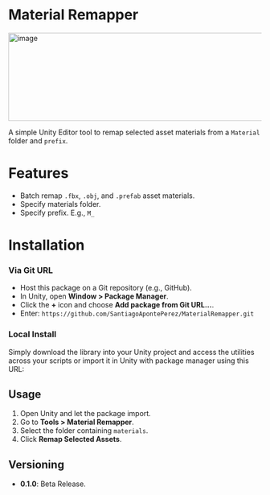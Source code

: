 # Material Remapper

<img width="551" height="175" alt="image" src="https://github.com/user-attachments/assets/6996603d-c524-4e2f-add9-d969ba7606e7" />

A simple Unity Editor tool to remap selected asset materials from a `Material` folder and `prefix`.

# Features
- Batch remap `.fbx`, `.obj`, and `.prefab` asset materials.
- Specify materials folder.
- Specify prefix. E.g., `M_` 

# Installation

### **Via Git URL**

   - Host this package on a Git repository (e.g., GitHub).
   - In Unity, open **Window > Package Manager**.
   - Click the **+** icon and choose **Add package from Git URL...**.
   - Enter: `https://github.com/SantiagoApontePerez/MaterialRemapper.git`

### **Local Install**

Simply download the library into your Unity project and access the utilities across your scripts or import it in Unity with package manager using this URL:

## Usage

1. Open Unity and let the package import.
2. Go to **Tools > Material Remapper**.
3. Select the folder containing `materials`.
4. Click **Remap Selected Assets**.

## Versioning
- **0.1.0**: Beta Release.
